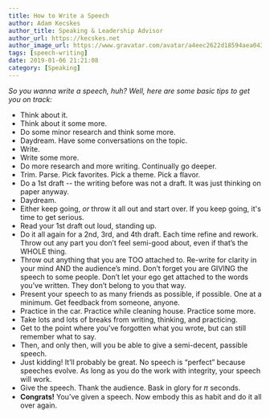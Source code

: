 ```yaml
---
title: How to Write a Speech
author: Adam Kecskes
author_title: Speaking & Leadership Advisor
author_url: https://kecskes.net
author_image_url: https://www.gravatar.com/avatar/a4eec2622d18594aea04310ae3ec577c
tags: [speech-writing]
date: 2019-01-06 21:21:08
category: [Speaking]
---
```


<p><em>So you wanna write a speech, huh? Well, here are some basic tips to get you on track:</em></p>

- Think about it.
- Think about it some more.
- Do some minor research and think some more.
- Daydream. Have some conversations on the topic.
- Write.
- Write some more.
- Do more research and more writing. Continually go deeper.
- Trim. Parse. Pick favorites. Pick a theme. Pick a flavor.
- Do a 1st draft -- the writing before was not a draft. It was just thinking on paper anyway.
- Daydream.
- Either keep going, <em>or</em> throw it all out and start over. If you keep going, it's time to get serious.
- Read your 1st draft out loud, standing up.
- Do it all again for a 2nd, 3rd, and 4th draft. Each time refine and rework. Throw out any part you don’t feel semi-good about, even if that’s the WHOLE thing.
- Throw out anything that you are TOO attached to. Re-write for clarity in your mind AND the audience’s mind. Don’t forget you are GIVING the speech to some people. Don’t let your ego get attached to the words you’ve written. They don’t belong to you that way.
- Present your speech to as many friends as possible, if possible. One at a minimum. Get feedback from someone, anyone.
- Practice in the car. Practice while cleaning house. Practice some more.
- Take lots and lots of breaks from writing, thinking, and practicing.
- Get to the point where you’ve forgotten what you wrote, but can still remember what to say.
- Then, and only then, will you be able to give a semi-decent, passible speech.
- Just kidding! It’ll probably be great. No speech is “perfect” because speeches evolve. As long as you do the work with integrity, your speech will work.
- Give the speech. Thank the audience. Bask in glory for 𝜋 seconds.
- <strong>Congrats!</strong> You’ve given a speech. Now embody this as habit and do it all over again.
